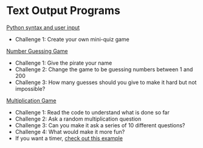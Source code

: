 # Text Output Programs

[Python syntax and user input]()
* Challenge 1: Create your own mini-quiz game

[Number Guessing Game](https://trinket.io/library/trinkets/920e5a0a8d)
* Challenge 1: Give the pirate your name
* Challenge 2: Change the game to be guessing numbers between 1 and 200
* Challenge 3: How many guesses should you give to make it hard but not impossible?

[Multiplication Game](https://trinket.io/library/trinkets/b91ab2bbc5)
* Challenge 1: Read the code to understand what is done so far
* Challenge 2: Ask a random multiplication question
* Challenge 3: Can you make it ask a series of 10 different questions?
* Challenge 4: What would make it more fun?
* If you want a timer, [check out this example](https://trinket.io/library/trinkets/fc03a2d5b8)

